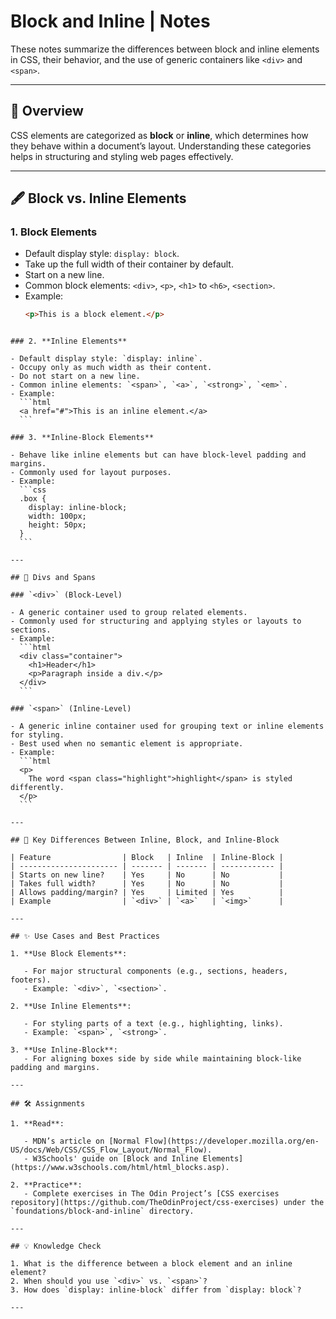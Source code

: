 # Block and Inline | Notes

These notes summarize the differences between block and inline elements in CSS, their behavior, and the use of generic containers like `<div>` and `<span>`.

---

## 📜 Overview

CSS elements are categorized as **block** or **inline**, which determines how they behave within a document’s layout. Understanding these categories helps in structuring and styling web pages effectively.

---

## 🖋️ Block vs. Inline Elements

### 1. **Block Elements**

- Default display style: `display: block`.
- Take up the full width of their container by default.
- Start on a new line.
- Common block elements: `<div>`, `<p>`, `<h1>` to `<h6>`, `<section>`.
- Example:
  ```html
  <p>This is a block element.</p>
  ```

````

### 2. **Inline Elements**

- Default display style: `display: inline`.
- Occupy only as much width as their content.
- Do not start on a new line.
- Common inline elements: `<span>`, `<a>`, `<strong>`, `<em>`.
- Example:
  ```html
  <a href="#">This is an inline element.</a>
  ```

### 3. **Inline-Block Elements**

- Behave like inline elements but can have block-level padding and margins.
- Commonly used for layout purposes.
- Example:
  ```css
  .box {
    display: inline-block;
    width: 100px;
    height: 50px;
  }
  ```

---

## 🌟 Divs and Spans

### `<div>` (Block-Level)

- A generic container used to group related elements.
- Commonly used for structuring and applying styles or layouts to sections.
- Example:
  ```html
  <div class="container">
    <h1>Header</h1>
    <p>Paragraph inside a div.</p>
  </div>
  ```

### `<span>` (Inline-Level)

- A generic inline container used for grouping text or inline elements for styling.
- Best used when no semantic element is appropriate.
- Example:
  ```html
  <p>
    The word <span class="highlight">highlight</span> is styled differently.
  </p>
  ```

---

## 🎯 Key Differences Between Inline, Block, and Inline-Block

| Feature                | Block   | Inline  | Inline-Block |
| ---------------------- | ------- | ------- | ------------ |
| Starts on new line?    | Yes     | No      | No           |
| Takes full width?      | Yes     | No      | No           |
| Allows padding/margin? | Yes     | Limited | Yes          |
| Example                | `<div>` | `<a>`   | `<img>`      |

---

## ✨ Use Cases and Best Practices

1. **Use Block Elements**:

   - For major structural components (e.g., sections, headers, footers).
   - Example: `<div>`, `<section>`.

2. **Use Inline Elements**:

   - For styling parts of a text (e.g., highlighting, links).
   - Example: `<span>`, `<strong>`.

3. **Use Inline-Block**:
   - For aligning boxes side by side while maintaining block-like padding and margins.

---

## 🛠️ Assignments

1. **Read**:

   - MDN’s article on [Normal Flow](https://developer.mozilla.org/en-US/docs/Web/CSS/CSS_Flow_Layout/Normal_Flow).
   - W3Schools' guide on [Block and Inline Elements](https://www.w3schools.com/html/html_blocks.asp).

2. **Practice**:
   - Complete exercises in The Odin Project’s [CSS exercises repository](https://github.com/TheOdinProject/css-exercises) under the `foundations/block-and-inline` directory.

---

## 💡 Knowledge Check

1. What is the difference between a block element and an inline element?
2. When should you use `<div>` vs. `<span>`?
3. How does `display: inline-block` differ from `display: block`?

---

````
